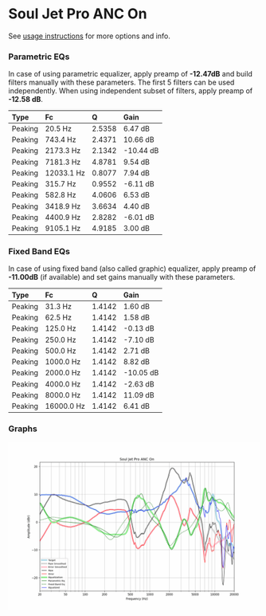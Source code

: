 # Soul Jet Pro ANC On
See [usage instructions](https://github.com/jaakkopasanen/AutoEq#usage) for more options and info.

### Parametric EQs
In case of using parametric equalizer, apply preamp of **-12.47dB** and build filters manually
with these parameters. The first 5 filters can be used independently.
When using independent subset of filters, apply preamp of **-12.58 dB**.

| Type    | Fc         |      Q | Gain      |
|:--------|:-----------|:-------|:----------|
| Peaking | 20.5 Hz    | 2.5358 | 6.47 dB   |
| Peaking | 743.4 Hz   | 2.4371 | 10.66 dB  |
| Peaking | 2173.3 Hz  | 2.1342 | -10.44 dB |
| Peaking | 7181.3 Hz  | 4.8781 | 9.54 dB   |
| Peaking | 12033.1 Hz | 0.8077 | 7.94 dB   |
| Peaking | 315.7 Hz   | 0.9552 | -6.11 dB  |
| Peaking | 582.8 Hz   | 4.0606 | 6.53 dB   |
| Peaking | 3418.9 Hz  | 3.6634 | 4.40 dB   |
| Peaking | 4400.9 Hz  | 2.8282 | -6.01 dB  |
| Peaking | 9105.1 Hz  | 4.9185 | 3.00 dB   |

### Fixed Band EQs
In case of using fixed band (also called graphic) equalizer, apply preamp of **-11.00dB**
(if available) and set gains manually with these parameters.

| Type    | Fc         |      Q | Gain      |
|:--------|:-----------|:-------|:----------|
| Peaking | 31.3 Hz    | 1.4142 | 1.60 dB   |
| Peaking | 62.5 Hz    | 1.4142 | 1.58 dB   |
| Peaking | 125.0 Hz   | 1.4142 | -0.13 dB  |
| Peaking | 250.0 Hz   | 1.4142 | -7.10 dB  |
| Peaking | 500.0 Hz   | 1.4142 | 2.71 dB   |
| Peaking | 1000.0 Hz  | 1.4142 | 8.82 dB   |
| Peaking | 2000.0 Hz  | 1.4142 | -10.05 dB |
| Peaking | 4000.0 Hz  | 1.4142 | -2.63 dB  |
| Peaking | 8000.0 Hz  | 1.4142 | 11.09 dB  |
| Peaking | 16000.0 Hz | 1.4142 | 6.41 dB   |

### Graphs
![](./Soul%20Jet%20Pro%20ANC%20On.png)